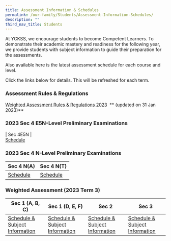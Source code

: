 ```yaml
---
title: Assessment Information & Schedules
permalink: /our-family/Students/Assessment-Information-Schedules/
description: ""
third_nav_title: Students
---
```

At YCKSS, we encourage students to become Competent Learners. To demonstrate their academic mastery and readiness for the following year, we provide students with subject information to guide their preparation for the assessments.

Also available here is the latest assessment schedule for each course and level.

Click the links below for details. This will be refreshed for each term.

  
### **Assessment Rules &amp; Regulations**

[Weighted Assessment Rules &amp; Regulations 2023](/files/Students/Assessment%20Information%20Sche/NEW/YCKSS%20Weighted%20Assessment%20Rules%20and%20Regulations.pdf)&nbsp; **   (updated on 31 Jan 2023)**

### **2023 Sec 4 E5N-Level Preliminary Examinations**

| Sec 4E5N |  
[Schedule](/files/Students/Assessment%20Information%20Sche/2023/sec%204e5n%20%20prelim%20schedule%202023.pdf) 
 
### **2023 Sec 4 N-Level Preliminary Examinations**

| Sec 4 N(A) |  Sec 4 N(T) |
| -------- | -------- | 
|[Schedule](/files/Students/Assessment%20Information%20Sche/2023/sec%204na%20prelim%20schedule.pdf) | [Schedule](/files/Students/Assessment%20Information%20Sche/2023/sec%204nt%20prelim%20scheduleupdated.pdf)| 
 
### **Weighted Assessment (2023 Term 3)**

| Sec 1 (A, B, C)  | Sec 1 (D, E, F) | Sec 2 | Sec 3 |
 -------- | -------- | -------- | -------- | 
| [Schedule & Subject Information](/files/Students/Assessment%20Information%20Sche/2023/secondary%201a_b_c%20weighted%20assessment(term%203)%20schedule%202023.pdf) | [Schedule & Subject Information](/files/Students/Assessment%20Information%20Sche/2023/secondary%201d_e_f%20weighted%20assessment(term%203)%20schedule%202023.pdf)  | [Schedule & Subject Information](/files/Students/Assessment%20Information%20Sche/2023/secondary%202%20weighted%20assessment(term3)%20schedule%202023.pdf) |[Schedule & Subject Information](/files/Students/Assessment%20Information%20Sche/2023/secondary%203%20weighted%20assessment%20schedule%20(term%203)%202023.pdf)|